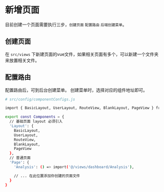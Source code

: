 # 新增页面
目前创建一个页面需要执行三步，`创建页面` `配置路由` `后端创建菜单`。

## 创建页面

在 `src/views` 下新建页面的vue文件，如果相关页面有多个，可以新建一个文件夹来放置相关文件。

## 配置路由
配置路由后，可到后台创建菜单。 创建菜单时，选择对应的组件地址即可。
```bash
# src/config/componentConfigs.js

import { BasicLayout, UserLayout, RouteView, BlankLayout, PageView } from '@/layouts'

export const Components = {
  // 基础页面 layout 必须引入
  'Layout': {
    BasicLayout,
    UserLayout,
    RouteView,
    BlankLayout,
    PageView
  },
  // 普通页面
  'Page': {
    'Analysis': () => import('@/views/dashboard/Analysis'),

    // ... 在此位置添加你创建的页面文件
  }
}

```